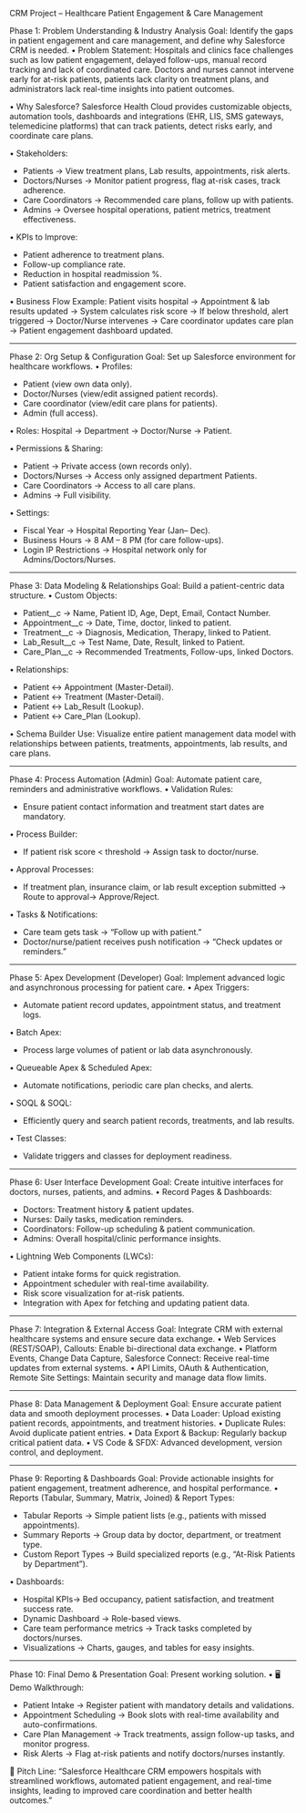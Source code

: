 CRM Project – Healthcare Patient Engagement & Care Management

Phase 1: Problem Understanding & Industry Analysis
Goal: Identify the gaps in patient engagement and care management, and define why Salesforce CRM is needed.
• Problem Statement:
Hospitals and clinics face challenges such as low patient engagement, delayed follow-ups, manual record tracking and lack of coordinated care. Doctors and nurses cannot intervene early for at-risk patients, patients lack clarity on treatment plans, and administrators lack real-time insights into patient outcomes.

• Why Salesforce?
Salesforce Health Cloud provides customizable objects, automation tools, dashboards and integrations (EHR, LIS, SMS gateways, telemedicine platforms) that can track patients, detect risks early, and coordinate care plans.

• Stakeholders:
- Patients → View treatment plans, Lab results, appointments, risk alerts.
- Doctors/Nurses → Monitor patient progress, flag at-risk cases, track adherence.
- Care Coordinators → Recommended care plans, follow up with patients.
- Admins → Oversee hospital operations, patient metrics, treatment effectiveness.

• KPIs to Improve:
- Patient adherence to treatment plans.
- Follow-up compliance rate.
- Reduction in hospital readmission %.
- Patient satisfaction and engagement score.

• Business Flow Example:
Patient visits hospital → Appointment & lab results updated → System calculates risk score → If below threshold, alert triggered → Doctor/Nurse intervenes → Care coordinator updates care plan → Patient engagement dashboard updated.

---

Phase 2: Org Setup & Configuration
Goal: Set up Salesforce environment for healthcare workflows.
• Profiles:
- Patient (view own data only).
- Doctor/Nurses (view/edit assigned patient records).
- Care coordinator (view/edit care plans for patients).
- Admin (full access).

• Roles: Hospital → Department → Doctor/Nurse → Patient.

• Permissions & Sharing:
- Patient → Private access (own records only).
- Doctors/Nurses → Access only assigned department Patients.
- Care Coordinators → Access to all care plans.
- Admins → Full visibility.

• Settings:
- Fiscal Year → Hospital Reporting Year (Jan– Dec).
- Business Hours → 8 AM – 8 PM (for care follow-ups).
- Login IP Restrictions → Hospital network only for Admins/Doctors/Nurses.

---

Phase 3: Data Modeling & Relationships
Goal: Build a patient-centric data structure.
• Custom Objects:
- Patient__c → Name, Patient ID, Age, Dept, Email, Contact Number.
- Appointment__c → Date, Time, doctor, linked to patient.
- Treatment__c → Diagnosis, Medication, Therapy, linked to Patient.
- Lab_Result__c → Test Name, Date, Result, linked to Patient.
- Care_Plan__c → Recommended Treatments, Follow-ups, linked Doctors.

• Relationships:
- Patient ↔ Appointment (Master-Detail).
- Patient ↔ Treatment (Master-Detail).
- Patient ↔ Lab_Result (Lookup).
- Patient ↔ Care_Plan (Lookup).

• Schema Builder Use: Visualize entire patient management data model with relationships between patients, treatments, appointments, lab results, and care plans.

---

Phase 4: Process Automation (Admin)
Goal: Automate patient care, reminders and administrative workflows.
• Validation Rules:
- Ensure patient contact information and treatment start dates are mandatory.

• Process Builder:
- If patient risk score < threshold → Assign task to doctor/nurse.

• Approval Processes:
- If treatment plan, insurance claim, or lab result exception submitted → Route to approval→ Approve/Reject.

• Tasks & Notifications:
- Care team gets task → “Follow up with patient.”
- Doctor/nurse/patient receives push notification → “Check updates or reminders.”

---

Phase 5: Apex Development (Developer)
Goal: Implement advanced logic and asynchronous processing for patient care.
• Apex Triggers:
- Automate patient record updates, appointment status, and treatment logs.

• Batch Apex:
- Process large volumes of patient or lab data asynchronously.

• Queueable Apex & Scheduled Apex:
- Automate notifications, periodic care plan checks, and alerts.

• SOQL & SOQL:
- Efficiently query and search patient records, treatments, and lab results.

• Test Classes:
- Validate triggers and classes for deployment readiness.

---

Phase 6: User Interface Development
Goal: Create intuitive interfaces for doctors, nurses, patients, and admins.
• Record Pages & Dashboards:
- Doctors: Treatment history & patient updates.
- Nurses: Daily tasks, medication reminders.
- Coordinators: Follow-up scheduling & patient communication.
- Admins: Overall hospital/clinic performance insights.

• Lightning Web Components (LWCs):
- Patient intake forms for quick registration.
- Appointment scheduler with real-time availability.
- Risk score visualization for at-risk patients.
- Integration with Apex for fetching and updating patient data.

---

Phase 7: Integration & External Access
Goal: Integrate CRM with external healthcare systems and ensure secure data exchange.
• Web Services (REST/SOAP), Callouts: Enable bi-directional data exchange.
• Platform Events, Change Data Capture, Salesforce Connect: Receive real-time updates from external systems.
• API Limits, OAuth & Authentication, Remote Site Settings: Maintain security and manage data flow limits.

---

Phase 8: Data Management & Deployment
Goal: Ensure accurate patient data and smooth deployment processes.
• Data Loader: Upload existing patient records, appointments, and treatment histories.
• Duplicate Rules: Avoid duplicate patient entries.
• Data Export & Backup: Regularly backup critical patient data.
• VS Code & SFDX: Advanced development, version control, and deployment.

---

Phase 9: Reporting & Dashboards
Goal: Provide actionable insights for patient engagement, treatment adherence, and hospital performance.
• Reports (Tabular, Summary, Matrix, Joined) & Report Types:
- Tabular Reports → Simple patient lists (e.g., patients with missed appointments).
- Summary Reports → Group data by doctor, department, or treatment type.
- Custom Report Types → Build specialized reports (e.g., “At-Risk Patients by Department”).

• Dashboards:
- Hospital KPIs→ Bed occupancy, patient satisfaction, and treatment success rate.
- Dynamic Dashboard → Role-based views.
- Care team performance metrics → Track tasks completed by doctors/nurses.
- Visualizations → Charts, gauges, and tables for easy insights.

---

Phase 10: Final Demo & Presentation
Goal: Present working solution.
• 🖥️ Demo Walkthrough:
- Patient Intake → Register patient with mandatory details and validations.
- Appointment Scheduling → Book slots with real-time availability and auto-confirmations.
- Care Plan Management → Track treatments, assign follow-up tasks, and monitor progress.
- Risk Alerts → Flag at-risk patients and notify doctors/nurses instantly.

🎯 Pitch Line:
“Salesforce Healthcare CRM empowers hospitals with streamlined workflows, automated patient engagement, and real-time insights, leading to improved care coordination and better health outcomes.”
